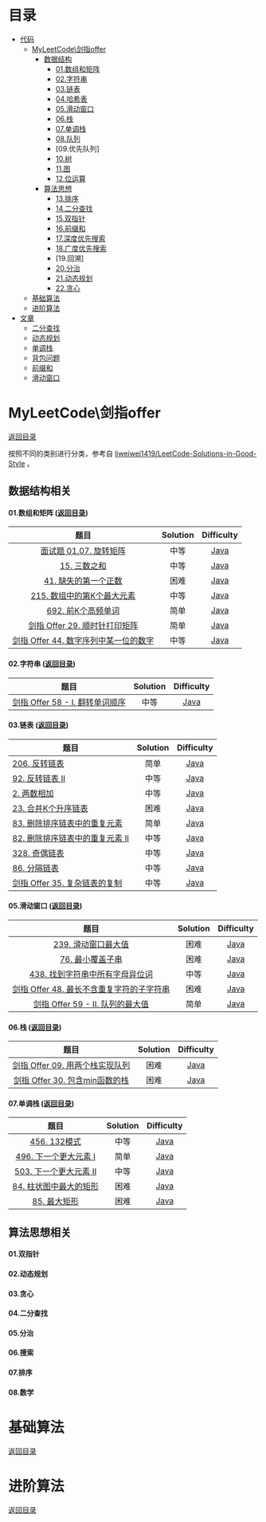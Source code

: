# 目录
- [代码](https://github.com/stianyu/MyLeetCode#%E7%9B%AE%E5%BD%95)
    - [MyLeetCode\剑指offer](https://github.com/stianyu/MyLeetCode#%E7%9B%AE%E5%BD%95)
        - [数据结构](https://github.com/stianyu/MyLeetCode#%E6%95%B0%E6%8D%AE%E7%BB%93%E6%9E%84%E7%9B%B8%E5%85%B3)
            - [01.数组和矩阵](https://github.com/stianyu/MyLeetCode#01%E6%95%B0%E7%BB%84%E5%92%8C%E7%9F%A9%E9%98%B5)
            - [02.字符串](https://github.com/stianyu/MyLeetCode#02%E5%AD%97%E7%AC%A6%E4%B8%B2)
            - [03.链表](https://github.com/stianyu/MyLeetCode#03%E9%93%BE%E8%A1%A8)
            - [04.哈希表](https://github.com/dyfloveslife/LeetCodeAndSwordToOffer#04%E5%93%88%E5%B8%8C%E8%A1%A8)
            - [05.滑动窗口](https://github.com/stianyu/MyLeetCode#03%E9%93%BE%E8%A1%A8)
            - [06.栈](https://github.com/stianyu/MyLeetCode#06%E6%A0%88)
            - [07.单调栈](https://github.com/stianyu/MyLeetCode#07%E5%8D%95%E8%B0%83%E6%A0%88)
            - [08.队列](https://github.com/dyfloveslife/LeetCodeAndSwordToOffer#05%E6%A0%88%E5%92%8C%E9%98%9F%E5%88%97)
            - [09.优先队列]
            - [10.树](https://github.com/dyfloveslife/LeetCodeAndSwordToOffer#03%E6%A0%91)
            - [11.图](https://github.com/dyfloveslife/LeetCodeAndSwordToOffer#06%E5%9B%BE)
            - [12.位运算](https://github.com/dyfloveslife/LeetCodeAndSwordToOffer#07%E4%BD%8D%E8%BF%90%E7%AE%97)
        - [算法思想](https://github.com/dyfloveslife/LeetCodeAndSwordToOffer#%E7%AE%97%E6%B3%95%E6%80%9D%E6%83%B3%E7%9B%B8%E5%85%B3)
            - [13.排序](https://github.com/dyfloveslife/LeetCodeAndSwordToOffer#07%E6%8E%92%E5%BA%8F)
            - [14.二分查找](https://github.com/dyfloveslife/LeetCodeAndSwordToOffer#04%E4%BA%8C%E5%88%86%E6%9F%A5%E6%89%BE)
            - [15.双指针](https://github.com/dyfloveslife/LeetCodeAndSwordToOffer#01%E5%8F%8C%E6%8C%87%E9%92%88)
            - [16.前缀和]()
            - [17.深度优先搜索]()
            - [18.广度优先搜索]()
            - [19.回溯]
            - [20.分治](https://github.com/dyfloveslife/LeetCodeAndSwordToOffer#05%E5%88%86%E6%B2%BB)
            - [21.动态规划](https://github.com/dyfloveslife/LeetCodeAndSwordToOffer#02%E5%8A%A8%E6%80%81%E8%A7%84%E5%88%92)
            - [22.贪心](https://github.com/dyfloveslife/LeetCodeAndSwordToOffer#03%E8%B4%AA%E5%BF%83)      
    - [基础算法](https://github.com/dyfloveslife/LeetCodeAndSwordToOffer#%E5%9F%BA%E7%A1%80%E7%AE%97%E6%B3%95)
    - [进阶算法](https://github.com/dyfloveslife/LeetCodeAndSwordToOffer#%E8%BF%9B%E9%98%B6%E7%AE%97%E6%B3%95)
- [文章]()
    - [二分查找]()
    - [动态规划]()
    - [单调栈]()
    - [背包问题]()
    - [前缀和]()
    - [滑动窗口]()
    
# MyLeetCode\剑指offer
[返回目录](https://github.com/stianyu/MyLeetCode#%E7%9B%AE%E5%BD%95)

按照不同的类别进行分类，参考自 [liweiwei1419/LeetCode-Solutions-in-Good-Style](https://github.com/liweiwei1419/LeetCode-Solutions-in-Good-Style) 。
## 数据结构相关

#### 01.数组和矩阵 ([返回目录](https://github.com/stianyu/MyLeetCode#%E7%9B%AE%E5%BD%95))

| 题目 |   Solution | Difficulty |
| :--------------------: | :--------------: | :-------------: |
|   [面试题 01.07. 旋转矩阵](https://leetcode-cn.com/problems/rotate-matrix-lcci/)   |      中等       | [Java](https://github.com/stianyu/MyLeetCode/blob/master/src/_01/array/_01_07_RotateMatrix/Solution.java) |
|   [15. 三数之和](https://leetcode-cn.com/problems/3sum/)   |      中等       | [Java](https://github.com/stianyu/MyLeetCode/blob/master/src/_01/array/_15_ThreeSum/Solution.java) |
|   [41. 缺失的第一个正数](https://leetcode-cn.com/problems/first-missing-positive/)   |      困难       | [Java](https://github.com/stianyu/MyLeetCode/tree/master/src/_01/array/_41_FirstMissingPositive/Solution.java) |
|   [215. 数组中的第K个最大元素](https://leetcode-cn.com/problems/kth-largest-element-in-an-array/)   |      中等       | [Java](https://github.com/stianyu/MyLeetCode/blob/master/src/_01/array/_215_FindKthLargest/Solution.java) |
|   [692. 前K个高频单词](https://leetcode-cn.com/problems/top-k-frequent-words/)   |      简单       | [Java](https://github.com/stianyu/MyLeetCode/tree/master/src/_01/array/_692_TopKFrequent/Solution.java) |
|   [剑指 Offer 29. 顺时针打印矩阵](https://leetcode-cn.com/problems/shun-shi-zhen-da-yin-ju-zhen-lcof/)   |      简单       | [Java](https://github.com/stianyu/MyLeetCode/tree/master/src/_01/array/_Offer_29_SpiralOrder/Solution.java) |
|   [剑指 Offer 44. 数字序列中某一位的数字](https://leetcode-cn.com/problems/shu-zi-xu-lie-zhong-mou-yi-wei-de-shu-zi-lcof/)   |      中等       | [Java](https://github.com/stianyu/MyLeetCode/blob/master/src/_01/array/Offer_44_FindNthDigit/Solution.java) |



#### 02.字符串 ([返回目录](https://github.com/stianyu/MyLeetCode#%E7%9B%AE%E5%BD%95))

| 题目 |   Solution | Difficulty |
| :--------------------: | :--------------: | :-------------: |
|   [剑指 Offer 58 - I. 翻转单词顺序](https://leetcode-cn.com/problems/fan-zhuan-dan-ci-shun-xu-lcof/)   |      中等       | [Java](https://github.com/stianyu/MyLeetCode/tree/master/src/_02/string/Offer58/Solution.java) |



#### 03.链表 ([返回目录](https://github.com/stianyu/MyLeetCode#%E7%9B%AE%E5%BD%95))

| 题目 |   Solution | Difficulty |
| ---------------------------------- | :-------------: | :-------------: |
|[206. 反转链表](https://leetcode-cn.com/problems/reverse-linked-list/)      |      简单       | [Java](https://github.com/stianyu/MyLeetCode/tree/master/src/_03/linkedList/_92_ReverseBetween/Solution.java) |
|[92. 反转链表 II](https://leetcode-cn.com/problems/fan-zhuan-lian-biao-lcof/)      |      中等       | [Java](https://github.com/stianyu/MyLeetCode/tree/master/src/_03/linkedList/_4_MedianOfTwoSortedArrays/Solution.java) |
|[2. 两数相加](https://leetcode-cn.com/problems/add-two-numbers/)      |      中等       | [Java](https://github.com/stianyu/MyLeetCode/tree/master/src/_03/linkedList/_2_AddTwoNumbers/Solution.java) |
|[23. 合并K个升序链表](https://leetcode-cn.com/problems/merge-k-sorted-lists/)      |      困难       | [Java](https://github.com/stianyu/MyLeetCode/tree/master/src/_03/linkedList/_23_MergeLists/Solution.java) |
|[83. 删除排序链表中的重复元素](https://leetcode-cn.com/problems/remove-duplicates-from-sorted-list/)      |      简单       | [Java](https://github.com/stianyu/MyLeetCode/tree/master/src/_03/linkedList/_83_DeleteDuplicates/Solution.java) |
|[82. 删除排序链表中的重复元素 II](https://leetcode-cn.com/problems/remove-duplicates-from-sorted-list-ii/)      |      中等       | [Java](https://github.com/stianyu/MyLeetCode/tree/master/src/_03/linkedList/_82_DeleteDuplicatesII/Solution.java) |
|[328. 奇偶链表](https://leetcode-cn.com/problems/odd-even-linked-list/)      |      中等       | [Java](https://github.com/stianyu/MyLeetCode/tree/master/src/_03/linkedList/_328_OddEvenList/Solution.java) |
|[86. 分隔链表](https://leetcode-cn.com/problems/partition-list/)      |      中等       | [Java](https://github.com/stianyu/MyLeetCode/tree/master/src/_03/linkedList/_86_PartitionLinkedList/Solution.java) |
|[剑指 Offer 35. 复杂链表的复制](https://leetcode-cn.com/problems/fu-za-lian-biao-de-fu-zhi-lcof/)      |      中等       | [Java](https://github.com/stianyu/MyLeetCode/tree/master/src/_03/linkedList/Offer_35_CopyRandomList/Solution.java) |



#### 05.滑动窗口 ([返回目录](https://github.com/stianyu/MyLeetCode#%E7%9B%AE%E5%BD%95))

| 题目 |   Solution | Difficulty |
| :--------------------: | :--------------: | :-------------: |
|   [239. 滑动窗口最大值](https://leetcode-cn.com/problems/sliding-window-maximum/)   |      困难       | [Java](https://github.com/stianyu/MyLeetCode/tree/master/src/_05/slidingWindow/_239_MaxInSlidingWindow/Solution.java) |
|   [76. 最小覆盖子串](https://leetcode-cn.com/problems/minimum-window-substring/)   |      困难       | [Java](https://github.com/stianyu/MyLeetCode/tree/master/src/_05/slidingWindow/_76_minWindow/Solution.java) |
|   [438. 找到字符串中所有字母异位词](https://leetcode-cn.com/problems/find-all-anagrams-in-a-string/)   |      中等       | [Java](https://github.com/stianyu/MyLeetCode/tree/master/src/_05/slidingWindow/_438_findAnagrams/Solution.java) |
|   [剑指 Offer 48. 最长不含重复字符的子字符串](https://leetcode-cn.com/problems/zui-chang-bu-han-zhong-fu-zi-fu-de-zi-zi-fu-chuan-lcof/)   |      困难       | [Java](https://github.com/stianyu/MyLeetCode/tree/master/src/_05/slidingWindow/Offer48_lengthOfLongestSubstring/Solution.java) |
|   [剑指 Offer 59 - II. 队列的最大值](https://leetcode-cn.com/problems/dui-lie-de-zui-da-zhi-lcof/)   |      简单       | [Java](https://github.com/stianyu/MyLeetCode/tree/master/src/_05/slidingWindow/Offer59II_MaxInDeque/Solution.java) |



#### 06.栈 ([返回目录](https://github.com/stianyu/MyLeetCode#%E7%9B%AE%E5%BD%95))

| 题目 |   Solution | Difficulty |
| :--------------------: | :--------------: | :-------------: |
|   [剑指 Offer 09. 用两个栈实现队列](https://leetcode-cn.com/problems/yong-liang-ge-zhan-shi-xian-dui-lie-lcof/)   |      困难       | [Java](https://github.com/stianyu/MyLeetCode/tree/master/src/_06/stack/Offer_09_CQueue/CQueue.java) |
|   [剑指 Offer 30. 包含min函数的栈](https://leetcode-cn.com/problems/bao-han-minhan-shu-de-zhan-lcof/) |      困难       | [Java](https://github.com/stianyu/MyLeetCode/tree/master/src/_06/stack/Offer_30_Queue/Solution.java) |



#### 07.单调栈 ([返回目录](https://github.com/stianyu/MyLeetCode#%E7%9B%AE%E5%BD%95))

| 题目 |   Solution | Difficulty |
| :--------------------: | :--------------: | :-------------: |
|   [456. 132模式](https://leetcode-cn.com/problems/132-pattern/)   |      中等       | [Java](https://github.com/stianyu/MyLeetCode/tree/master/src/_07/monotonousStack/_456_Find132Pattern/Solution.java) |
|   [496. 下一个更大元素 I](https://leetcode-cn.com/problems/next-greater-element-i/)   |      简单       | [Java](https://github.com/stianyu/MyLeetCode/tree/master/src/_07/monotonousStack/_496_NextGreaterElementI/Solution.java) |
|   [503. 下一个更大元素 II](https://leetcode-cn.com/problems/next-greater-element-ii/)   |      中等       | [Java](https://github.com/stianyu/MyLeetCode/tree/master/src/_07/monotonousStack/_503_NextGreaterElementsII_LoopArray/Solution.java) |
|   [84. 柱状图中最大的矩形](https://leetcode-cn.com/problems/largest-rectangle-in-histogram/)   |      困难       | [Java](https://github.com/stianyu/MyLeetCode/tree/master/src/_07/monotonousStack/_84_LargestRectangleArea/Solution.java) |
|   [85. 最大矩形](https://leetcode-cn.com/problems/maximal-rectangle/)   |      困难       | [Java](https://github.com/stianyu/MyLeetCode/tree/master/src/_07/monotonousStack/_85_maximalRectangle/Solution.java) |



## 算法思想相关

#### 01.双指针



#### 02.动态规划 


#### 03.贪心



#### 04.二分查找


#### 05.分治



#### 06.搜索



#### 07.排序



#### 08.数学




 # 基础算法
 [返回目录](https://github.com/dyfloveslife/LeetCodeAndSwordToOffer#%E7%9B%AE%E5%BD%95)
 

 # 进阶算法
 [返回目录](https://github.com/dyfloveslife/LeetCodeAndSwordToOffer#%E7%9B%AE%E5%BD%95)
 